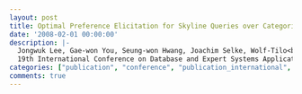 ```yaml
---
layout: post
title: Optimal Preference Elicitation for Skyline Queries over Categorical Domains
date: '2008-02-01 00:00:00'
description: |-
  Jongwuk Lee, Gae-won You, Seung-won Hwang, Joachim Selke, Wolf-Tilo<br />
  19th International Conference on Database and Expert Systems Applications (DEXA), 610-624, 2008
categories: ["publication", "conference", "publication_international", "conference_international"]
comments: true
---
```

